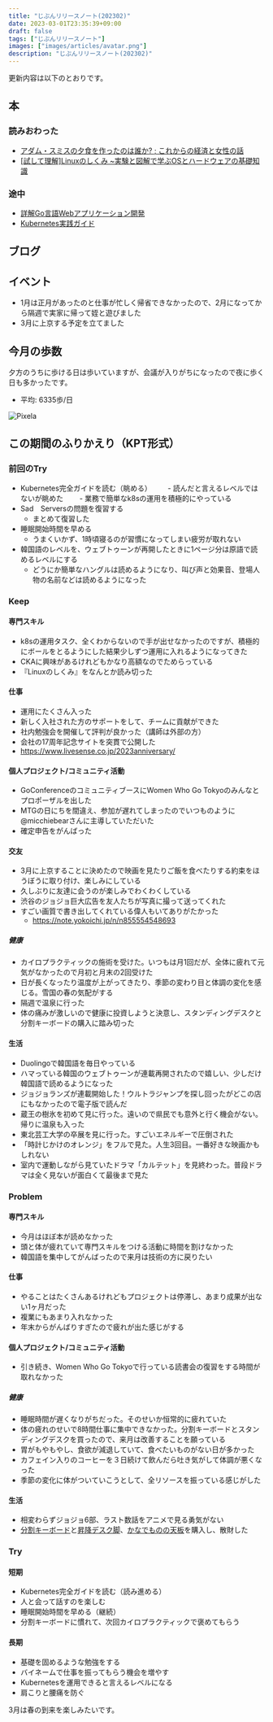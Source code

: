 ```yaml
---
title: "じぶんリリースノート(202302)"
date: 2023-03-01T23:35:39+09:00
draft: false
tags: ["じぶんリリースノート"]
images: ["images/articles/avatar.png"]
description: "じぶんリリースノート(202302)"
---
```


更新内容は以下のとおりです。

## 本

### 読みおわった

- [アダム・スミスの夕食を作ったのは誰か? ; これからの経済と女性の話](https://bookmeter.com/books/18683487)
- [[試して理解]Linuxのしくみ ~実験と図解で学ぶOSとハードウェアの基礎知識](https://bookmeter.com/books/12664489)

### 途中

- [詳解Go言語Webアプリケーション開発](https://bookmeter.com/books/19190920)
- [Kubernetes実践ガイド](https://bookmeter.com/books/13964298)

## ブログ

## イベント

- 1月は正月があったのと仕事が忙しく帰省できなかったので、2月になってから隔週で実家に帰って姪と遊びました
- 3月に上京する予定を立てました

## 今月の歩数

夕方のうちに歩ける日は歩いていますが、会議が入りがちになったので夜に歩く日も多かったです。

- 平均: 6335歩/日

![Pixela](https://pixe.la/v1/users/mom0tomo/graphs/pedometer)

## この期間のふりかえり（KPT形式）

### 前回のTry

- Kubernetes完全ガイドを読む（眺める）
　　- 読んだと言えるレベルではないが眺めた
　　- 業務で簡単なk8sの運用を積極的にやっている
- Sad　Serversの問題を復習する
  - まとめて復習した
- 睡眠開始時間を早める
  - うまくいかず、1時頃寝るのが習慣になってしまい疲労が取れない
- 韓国語のレベルを、ウェブトゥーンが再開したときに1ページ分は原語で読めるレベルにする
  - どうにか簡単なハングルは読めるようになり、叫び声と効果音、登場人物の名前などは読めるようになった

### Keep

#### 専門スキル

- k8sの運用タスク、全くわからないので手が出せなかったのですが、積極的にボールをとるようにした結果少しずつ運用に入れるようになってきた
- CKAに興味があるけれどもかなり高額なのでためらっている
- 『Linuxのしくみ』をなんとか読み切った

#### 仕事

- 運用にたくさん入った
- 新しく入社された方のサポートをして、チームに貢献ができた
- 社内勉強会を開催して評判が良かった（講師は外部の方）
- 会社の17周年記念サイトを突貫で公開した
- https://www.livesense.co.jp/2023anniversary/

#### 個人プロジェクト/コミュニティ活動

- GoConferenceのコミュニティブースにWomen Who Go Tokyoのみんなとプロポーザルを出した
- MTGの日にちを間違え、参加が遅れてしまったのでいつものように@micchiebearさんに主導していただいた
- 確定申告をがんばった

#### 交友

- 3月に上京することに決めたので映画を見たりご飯を食べたりする約束をほうぼうに取り付け、楽しみにしている
- 久しぶりに友達に会うのが楽しみでわくわくしている
- 渋谷のジョジョ巨大広告を友人たちが写真に撮って送ってくれた
- すごい画質で書き出してくれている偉人もいてありがたかった
  - https://note.yokoichi.jp/n/n855554548693

##### 健康

- カイロプラクティックの施術を受けた。いつもは月1回だが、全体に疲れて元気がなかったので月初と月末の2回受けた
- 日が長くなったり温度が上がってきたり、季節の変わり目と体調の変化を感じる。雪国の春の気配がする
- 隔週で温泉に行った
- 体の痛みが激しいので健康に投資しようと決意し、スタンディングデスクと分割キーボードの購入に踏み切った

#### 生活

- Duolingoで韓国語を毎日やっている
- ハマっている韓国のウェブトゥーンが連載再開されたので嬉しい、少しだけ韓国語で読めるようになった
- ジョジョランズが連載開始した！ウルトラジャンプを探し回ったがどこの店にもなかったので電子版で読んだ
- 蔵王の樹氷を初めて見に行った。遠いので県民でも意外と行く機会がない。帰りに温泉も入った
- 東北芸工大学の卒展を見に行った。すごいエネルギーで圧倒された
- 「時計じかけのオレンジ」をフルで見た。人生3回目。一番好きな映画かもしれない
- 室内で運動しながら見ていたドラマ「カルテット」を見終わった。普段ドラマは全く見ないが面白くて最後まで見た

### Problem

#### 専門スキル

- 今月はほぼ本が読めなかった
- 頭と体が疲れていて専門スキルをつける活動に時間を割けなかった
- 韓国語を集中してがんばったので来月は技術の方に戻りたい

#### 仕事

- やることはたくさんあるけれどもプロジェクトは停滞し、あまり成果が出ない1ヶ月だった
- 複業にもあまり入れなかった
- 年末からがんばりすぎたので疲れが出た感じがする

#### 個人プロジェクト/コミュニティ活動

- 引き続き、Women Who Go Tokyoで行っている読書会の復習をする時間が取れなかった

##### 健康

- 睡眠時間が遅くなりがちだった。そのせいか恒常的に疲れていた
- 体の疲れのせいで8時間仕事に集中できなかった。分割キーボードとスタンディングデスクを買ったので、来月は改善することを願っている
- 胃がもやもやし、食欲が減退していて、食べたいものがない日が多かった
- カフェイン入りのコーヒーを３日続けて飲んだら吐き気がして体調が悪くなった
- 季節の変化に体がついていこうとして、全リソースを振っている感じがした

#### 生活

- 相変わらずジョジョ6部、ラスト数話をアニメで見る勇気がない
- [分割キーボード](https://archisite.co.jp/products/mistel/barocco-md770/)と[昇降デスク脚](https://www.amazon.co.jp/dp/B098R36J7C)、[かなでものの天板](https://kanademono.design/collections/table-top/products/tt-k30)を購入し、散財した
  
### Try

#### 短期

- Kubernetes完全ガイドを読む（読み進める）
- 人と会って話すのを楽しむ
- 睡眠開始時間を早める（継続）
- 分割キーボードに慣れて、次回カイロプラクティックで褒めてもらう

#### 長期

- 基礎を固めるような勉強をする
- バイネームで仕事を振ってもらう機会を増やす
- Kubernetesを運用できると言えるレベルになる
- 肩こりと腰痛を防ぐ

3月は春の到来を楽しみたいです。
